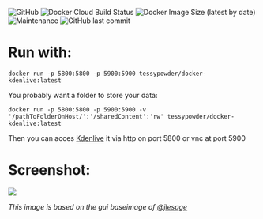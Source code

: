 ![GitHub](https://img.shields.io/github/license/TessyPowder/kdenlive-vnc-docker?style=flat-square)
![Docker Cloud Build Status](https://img.shields.io/docker/cloud/build/tessypowder/docker-kdenlive?style=flat-square)
![Docker Image Size (latest by date)](https://img.shields.io/docker/image-size/tessypowder/docker-kdenlive?style=flat-square)
![Maintenance](https://img.shields.io/maintenance/yes/2020?style=flat-square)
![GitHub last commit](https://img.shields.io/github/last-commit/tessypowder/kdenlive-vnc-docker?style=flat-square)

# Run with:
```
docker run -p 5800:5800 -p 5900:5900 tessypowder/docker-kdenlive:latest
```

You probably want a folder to store your data:
```
docker run -p 5800:5800 -p 5900:5900 -v '/pathToFolderOnHost/':'/sharedContent':'rw' tessypowder/docker-kdenlive:latest
```

Then you can acces [Kdenlive](https://github.com/KDE/kdenlive) it via http on port 5800 or vnc at port 5900

# Screenshot:
![](https://raw.githubusercontent.com/TessyPowder/kdenlive-vnc-docker/master/img/screenshot.png)

*This image is based on the gui baseimage of [@jlesage](https://github.com/jlesage/)*
